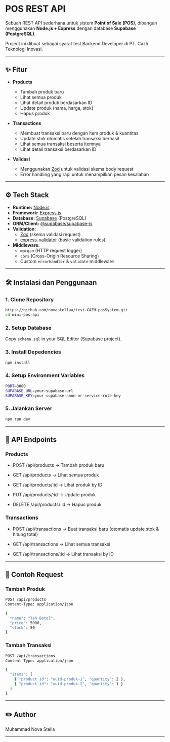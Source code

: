 # POS REST API

Sebuah REST API sederhana untuk sistem **Point of Sale (POS)**, dibangun menggunakan **Node.js + Express** dengan database **Supabase (PostgreSQL)**.

Project ini dibuat sebagai syarat test Backend Developer di PT. Cazh Teknologi Inovasi.

---

## ✨ Fitur

- **Products**
  - Tambah produk baru
  - Lihat semua produk
  - Lihat detail produk berdasarkan ID
  - Update produk (nama, harga, stok)
  - Hapus produk

- **Transactions**
  - Membuat transaksi baru dengan item produk & kuantitas
  - Update stok otomatis setelah transaksi berhasil
  - Lihat semua transaksi beserta itemnya
  - Lihat detail transaksi berdasarkan ID

- **Validasi**
  - Menggunakan [Zod](https://zod.dev) untuk validasi skema body request
  - Error handling yang rapi untuk menampilkan pesan kesalahan

---

## ⚙️ Tech Stack

- **Runtime:** [Node.js](https://nodejs.org/)
- **Framework:** [Express.js](https://expressjs.com/)
- **Database:** [Supabase](https://supabase.com/) (PostgreSQL)
- **ORM/Client:** [@supabase/supabase-js](https://supabase.com/docs/reference/javascript)
- **Validation:**
  - [Zod](https://zod.dev) (skema validasi request)
  - [express-validator](https://express-validator.github.io/docs/) (basic validation rules)
- **Middleware:**
  - `morgan` (HTTP request logger)
  - `cors` (Cross-Origin Resource Sharing)
  - Custom `errorHandler` & `validate` middleware

---

## 🛠️ Instalasi dan Penggunaan

### 1. Clone Repository

```bash
https://github.com/novastellaa/test-CAZH-posSystem.git
cd mini-pos-api
```

### 2. Setup Database

Copy `schema.sql` in your SQL Editor (Supabase project).

### 3.  Install Depedencies

```bash
npm install
```

### 4. Setup Environment Variables

```bash
PORT=3000
SUPABASE_URL=your-supabase-url
SUPABASE_KEY=your-supabase-anon-or-service-role-key
```

### 5. Jalankan Server

```bash
npm run dev
```

---

## 🚀 API Endpoints

### Products

- POST /api/products → Tambah produk baru

- GET /api/products → Lihat semua produk

- GET /api/products/:id → Lihat produk by ID

- PUT /api/products/:id → Update produk

- DELETE /api/products/:id → Hapus produk

### Transactions

- POST /api/transactions → Buat transaksi baru (otomatis update stok & hitung total)

- GET /api/transactions → Lihat semua transaksi

- GET /api/transactions/:id → Lihat transaksi by ID

---

## 📄 Contoh Request

### Tambah Produk

```bash
POST /api/products
Content-Type: application/json

{
  "name": "Teh Botol",
  "price": 5000,
  "stock": 50
}
```

### Tambah Transaksi

```bash
POST /api/transactions
Content-Type: application/json

{
  "items": [
    { "product_id": "uuid-produk-1", "quantity": 2 },
    { "product_id": "uuid-produk-2", "quantity": 1 }
  ]
}
```
---

## ✏️ Author

Muhammad Nova Stella

---
